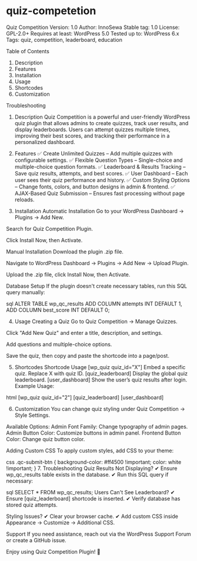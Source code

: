# quiz-competetion

Quiz Competition
Version: 1.0 
Author: InnoSewa
Stable tag: 1.0
License: GPL-2.0+ 
Requires at least: WordPress 5.0 
Tested up to: WordPress 6.x 
Tags: quiz, competition, leaderboard, education

Table of Contents

1. Description
2. Features
3. Installation
4. Usage
5. Shortcodes
6. Customization

Troubleshooting

1. Description
Quiz Competition is a powerful and user-friendly WordPress quiz plugin that allows admins to create quizzes, track user results, and display leaderboards. Users can attempt quizzes multiple times, improving their best scores, and tracking their performance in a personalized dashboard.

2. Features
✅ Create Unlimited Quizzes – Add multiple quizzes with configurable settings. ✅ Flexible Question Types – Single-choice and multiple-choice question formats. ✅ Leaderboard & Results Tracking – Save quiz results, attempts, and best scores. ✅ User Dashboard – Each user sees their quiz performance and history. ✅ Custom Styling Options – Change fonts, colors, and button designs in admin & frontend. ✅ AJAX-Based Quiz Submission – Ensures fast processing without page reloads.

3. Installation
Automatic Installation
Go to your WordPress Dashboard → Plugins → Add New.

Search for Quiz Competition Plugin.

Click Install Now, then Activate.

Manual Installation
Download the plugin .zip file.

Navigate to WordPress Dashboard → Plugins → Add New → Upload Plugin.

Upload the .zip file, click Install Now, then Activate.

Database Setup
If the plugin doesn't create necessary tables, run this SQL query manually:

sql
ALTER TABLE wp_qc_results ADD COLUMN attempts INT DEFAULT 1, ADD COLUMN best_score INT DEFAULT 0;

4. Usage
Creating a Quiz
Go to Quiz Competition → Manage Quizzes.

Click "Add New Quiz" and enter a title, description, and settings.

Add questions and multiple-choice options.

Save the quiz, then copy and paste the shortcode into a page/post.

5. Shortcodes
Shortcode	Usage
[wp_quiz quiz_id="X"]	Embed a specific quiz. Replace X with quiz ID.
[quiz_leaderboard]	Display the global quiz leaderboard.
[user_dashboard]	Show the user’s quiz results after login.
Example Usage:

html
[wp_quiz quiz_id="2"]
[quiz_leaderboard]
[user_dashboard]

6. Customization
You can change quiz styling under Quiz Competition → Style Settings.

Available Options:
Admin Font Family: Change typography of admin pages.
Admin Button Color: Customize buttons in admin panel.
Frontend Button Color: Change quiz button color.

Adding Custom CSS
To apply custom styles, add CSS to your theme:

css
.qc-submit-btn {
    background-color: #ff4500 !important;
    color: white !important;
}
7. Troubleshooting
Quiz Results Not Displaying?
✔ Ensure wp_qc_results table exists in the database. ✔ Run this SQL query if necessary:

sql
SELECT * FROM wp_qc_results;
Users Can't See Leaderboard?
✔ Ensure [quiz_leaderboard] shortcode is inserted. ✔ Verify database has stored quiz attempts.

Styling Issues?
✔ Clear your browser cache. ✔ Add custom CSS inside Appearance → Customize → Additional CSS.

Support
If you need assistance, reach out via the WordPress Support Forum or create a GitHub issue.

Enjoy using Quiz Competition Plugin! 🚀
